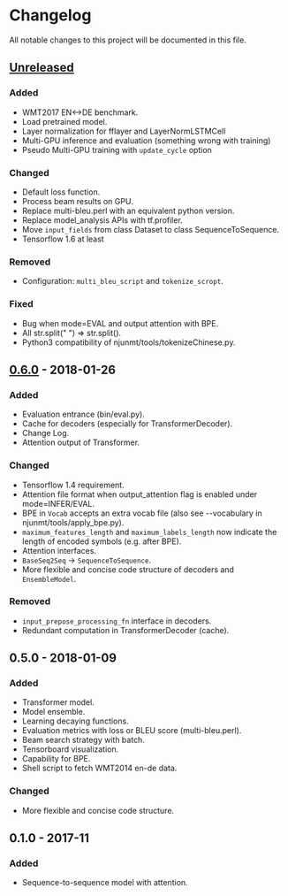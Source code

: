 # Changelog
All notable changes to this project will be documented in this file.


## [Unreleased]

### Added
- WMT2017 EN<->DE benchmark.
- Load pretrained model.
- Layer normalization for fflayer and LayerNormLSTMCell
- Multi-GPU inference and evaluation (something wrong with training)
- Pseudo Multi-GPU training with `update_cycle` option

### Changed
- Default loss function.
- Process beam results on GPU.
- Replace multi-bleu.perl with an equivalent python version.
- Replace model_analysis APIs with tf.profiler.
- Move `input_fields` from class Dataset to class SequenceToSequence.
- Tensorflow 1.6 at least

### Removed
- Configuration: ``multi_bleu_script`` and ``tokenize_scropt``.

### Fixed
- Bug when mode=EVAL and output attention with BPE.
- All str.split(" ") => str.split().
- Python3 compatibility of njunmt/tools/tokenizeChinese.py.

## [0.6.0] - 2018-01-26
### Added
- Evaluation entrance (bin/eval.py).
- Cache for decoders (especially for TransformerDecoder).
- Change Log.
- Attention output of Transformer.


### Changed
- Tensorflow 1.4 requirement.
- Attention file format when output_attention flag is enabled under mode=INFER/EVAL.
- BPE in ``Vocab`` accepts an extra vocab file (also see --vocabulary in njunmt/tools/apply_bpe.py).
- ``maximum_features_length`` and ``maximum_labels_length`` now indicate the length of encoded symbols (e.g. after BPE).
- Attention interfaces.
- ``BaseSeq2Seq`` -> ``SequenceToSequence``.
- More flexible and concise code structure of decoders and ``EnsembleModel``.

### Removed
- ``input_prepose_processing_fn`` interface in decoders.
- Redundant computation in TransformerDecoder (cache).

## 0.5.0 - 2018-01-09
### Added
- Transformer model.
- Model ensemble.
- Learning decaying functions.
- Evaluation metrics with loss or BLEU score (multi-bleu.perl).
- Beam search strategy with batch.
- Tensorboard visualization.
- Capability for BPE.
- Shell script to fetch WMT2014 en-de data.

### Changed
- More flexible and concise code structure.


## 0.1.0 - 2017-11
### Added
- Sequence-to-sequence model with attention.


[Unreleased]: https://github.com/zhaocq-nlp/NJUNMT-tf/compare/v0.6...master
[0.6.0]: https://github.com/zhaocq-nlp/NJUNMT-tf/compare/v0.5...v0.6

